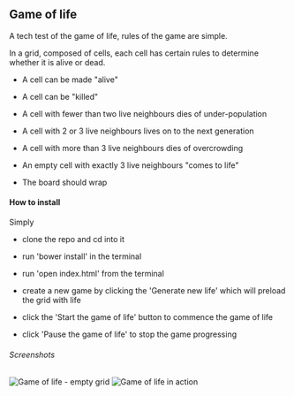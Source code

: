 ## Game of life

A tech test of the game of life, rules of the game are simple.

In a grid, composed of cells, each cell has certain rules to determine whether it is alive or dead.

* A cell can be made "alive"

* A cell can be "killed"

* A cell with fewer than two live neighbours dies of under-population

* A cell with 2 or 3 live neighbours lives on to the next generation

* A cell with more than 3 live neighbours dies of overcrowding

* An empty cell with exactly 3 live neighbours "comes to life"

* The board should wrap


#### How to install

Simply

* clone the repo and cd into it

* run 'bower install' in the terminal

* run 'open index.html' from the terminal

* create a new game by clicking the 'Generate new life' which will preload the grid with life

* click the 'Start the game of life' button to commence the game of life

* click 'Pause the game of life' to stop the game progressing


###### Screenshots

![Game of life - empty grid](http://i.imgur.com/1wB9lUX.png)
![Game of life in action](http://i.imgur.com/pJwwp98.png)

